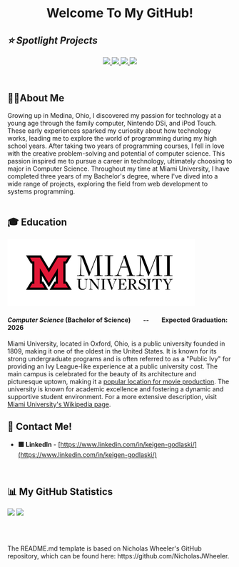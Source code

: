 <h1 align="center"> Welcome To My GitHub!</h1>
<h2><i>⭐ Spotlight Projects </i></h2>
<p align="center">
	<a href="https://github.com/godlaska/Stock-Ticker">
	  <img src="https://github-readme-stats.vercel.app/api/pin/?username=godlaska&repo=Stock-Ticker&title_color=000000&icon_color=000000&hide_border=true&text_color=000000&border_radius=10&border_color=000000&show_owner=false&bg_color=50,B0E0E6,87CEEB" />
	</a>
	<a href="https://github.com/godlaska/Price-Visualizer">
	  <img src="https://github-readme-stats.vercel.app/api/pin/?username=godlaska&repo=Price-Visualizer&title_color=000000&icon_color=000000&hide_border=true&text_color=000000&border_radius=10&border_color=000000&show_owner=false&bg_color=50,90EE90,98FB98" />
	</a>
  	<a href="https://github.com/ThetaTauMiami/Firebase-Theta-Tau-Website">
	  <img src="https://github-readme-stats.vercel.app/api/pin/?username=ThetaTauMiami&repo=Firebase-Theta-Tau-Website&title_color=000000&icon_color=000000&hide_border=true&text_color=000000&border_radius=10&border_color=000000&show_owner=false&bg_color=50,FFF8DC,FFFACD" />
	</a>
 	<a href="https://github.com/XanderStigall03/DragoniteModCSE201">
	  <img src="https://github-readme-stats.vercel.app/api/pin/?username=XanderStigall03&repo=DragoniteModCSE201&title_color=000001&icon_color=000000&text_color=000000&hide_border=true&border_radius=10&border_color=000000&show_owner=false&bg_color=50,E6E6FA,D8BFD8" />
	</a>

</p>
<br>

## 🧍‍♂️About Me
Growing up in Medina, Ohio, I discovered my passion for technology at a young age through the family computer, Nintendo DSi, and iPod Touch. These early experiences sparked my curiosity about how technology works, leading me to explore the world of programming during my high school years. After taking two years of programming courses, I fell in love with the creative problem-solving and potential of computer science. This passion inspired me to pursue a career in technology, ultimately choosing to major in Computer Science. Throughout my time at Miami University, I have completed three years of my Bachelor's degree, where I've dived into a wide range of projects, exploring the field from web development to systems programming.
<br><br>

## 🎓 Education

<a href="https://www.miamioh.edu/cec/">
	<img src="https://github.com/godlaska/godlaska/blob/main/miami-university-logo.png?raw=true" height="150" />
</a>
<h4> <i>Computer Science</i> (Bachelor of Science)&emsp;&emsp;--&emsp;&emsp;Expected Graduation: 2026</h4>

Miami University, located in Oxford, Ohio, is a public university founded in 1809, making it one of the oldest in the United States. It is known for its strong undergraduate programs and is often referred to as a "Public Ivy" for providing an Ivy League-like experience at a public university cost.  The main campus is celebrated for the beauty of its architecture and picturesque uptown, making it a [popular location for movie production](https://m.imdb.com/search/title/?locations=oxford,%20ohio,%20usa). The university is known for academic excellence and fostering a dynamic and supportive student environment. For a more extensive description, visit [Miami University's Wikipedia page](https://en.wikipedia.org/wiki/Miami_University).
<br>

## 🔗 Contact Me!
 - **🟦 LinkedIn** - [https://www.linkedin.com/in/keigen-godlaski/](https://www.linkedin.com/in/keigen-godlaski/)
<br>

## 📊 My GitHub Statistics

<p align="left">
<img src="https://github-readme-stats.vercel.app/api?username=godlaska&hide=contribs&show_icons=true&title_color=FFFFFF&icon_color=FFFFFF&text_color=91bac7&border_radius=8&border_color=91bac7&bg_color=23272e&line_height=24&hide_rank=true" />
<img src="https://github-readme-stats.vercel.app/api/top-langs/?username=godlaska&hide=php&title_color=FFFFFF&icon_color=FFF&text_color=91bac7&border_radius=8&border_color=91bac7&bg_color=23272e&langs_count=10&layout=compact" />
</p>

<br><br>
<p>The README.md template is based on Nicholas Wheeler's GitHub repository, which can be found here: https://github.com/NicholasJWheeler.</p>
